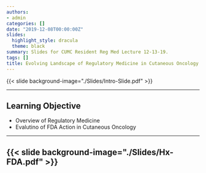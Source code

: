 ```yaml
---
authors: 
- admin
categories: []
date: "2019-12-08T00:00:00Z"
slides:
  highlight_style: dracula
  theme: black
summary: Slides for CUMC Resident Reg Med Lecture 12-13-19.
tags: []
title: Evolving Landscape of Regulatory Medicine in Cutaneous Oncology
---
```


{{< slide background-image="./Slides/Intro-Slide.pdf" >}}


---

## Learning Objective

- Overview of Regulatory Medicine
- Evalutino of FDA Action in Cutaneous Oncology

---

{{< slide background-image="./Slides/Hx-FDA.pdf" >}}
---